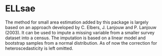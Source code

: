 # ELLsae

The method for small area estimation added by this package is 
  largely based on an approach developed 
  by C. Elbers, J. Lanjouw and P. Lanjouw (2003). It can be used to impute a 
  missing variable 
  from a smaller survey dataset into a census. The imputation is based on a 
  linear model and bootstrap samples from a normal distribution. As of now the 
  correction for heteroscedasticity is left omitted. 